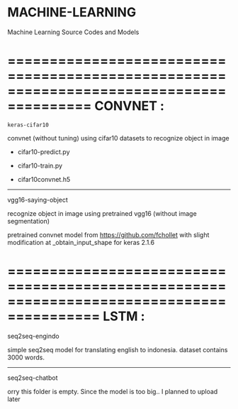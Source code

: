 # MACHINE-LEARNING
Machine Learning Source Codes and Models

========================================================================================
CONVNET :
========================================================================================

 	keras-cifar10 	
  
  convnet (without tuning) using cifar10 datasets to recognize object in image
  
  - cifar10-predict.py
  
  - cifar10-train.py 
	
  - cifar10convnet.h5
  
  ------------------------------------------------------------------------------------
  
  vgg16-saying-object
  
  recognize object in image using pretrained vgg16 (without image segmentation)
 
  
  pretrained convnet model from https://github.com/fchollet
  with slight modification at _obtain_input_shape for keras 2.1.6
  
  
=========================================================================================
LSTM :
=========================================================================================

  
  seq2seq-engindo
  
  simple seq2seq model for translating english to indonesia.
  dataset contains 3000 words.
  
  
  -----------------------------------------------------------------------------------
  
  seq2seq-chatbot
  
  orry this folder is empty. Since the model is too big.. I planned to upload later
  
  
  
  
  

